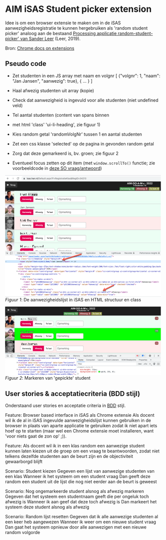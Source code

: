 # AIM iSAS Student picker extension

Idee is om een browser extensie te maken om in de iSAS aanwezigheidsregistratie te kunnen hergebruiken als 'random student picker' analoog aan de bestaand [Processing applicatie random-student-picker' van Sander Leer](https://github.com/HANICA/select-random-student) (Leer, 2019).

Bron: [Chrome docs on extensions](https://developer.chrome.com/docs/extensions/mv3/getstarted/development-basics/)

## Pseudo code

- Zet studenten in een JS array met naam en volgnr [ {"volgnr": 1, "naam": "Jan Jansen", "aanwezig": true}, { ... } ]
- Haal afwezig studenten uit array (kopie)
- Check dat aanwezigheid is ingevuld voor alle studenten (niet undefined veld)

- Tel aantal studenten (content van spans binnen <li> met html 'class' 'ui-li-heading', zie figuur 1)
- Kies random getal 'randomVolgNr' tussen 1 en aantal studenten
- Zet een css klasse 'selected' op de pagina in gevonden random getal
- Zorg dat deze gemarkeerd is, bv. groen; zie figuur 2
- Eventueel focus zetten op dit item (met `window.scrollTo()` functie; zie voorbeeldcode in [deze SO vraag/antwoord](https://stackoverflow.com/questions/17722497/scroll-smoothly-to-specific-element-on-page#answer-39494245))

<img src="plaatjes/html-structuur-classes.png" alt="Structuur van HTML in iSAS" align="right">

*Figuur 1*: De aanwezigheidslijst in iSAS en HTML structuur en class

<img src="plaatjes/selected.png" alt="Structuur van HTML in iSAS" align="right">

*Figuur 2*: Markeren van 'gepickte' student

## User stories & acceptatiecriteria (BDD stijl)

Onderstaand user stories en acceptatie criteria in [BDD](https://cucumber.io/docs/gherkin/reference/) stijl.

Feature: Browser based interface in iSAS als Chrome extensie
Als docent wil ik de al in iSAS ingevulde aanwezigheidslijst kunnen gebruiken in de browser in plaats van aparte applicatie te gebruiken zodat ik niet apart iets hoef op te starten (maar wel een Chrome extensie moet installeren, want 'voor niets gaat de zon op' ;)).

Feature: Als docent wil ik in een klas random een aanwezige student kunnen laten kiezen uit de groep om een vraag te beantwoorden, zodat niet telkens dezelfde studenten aan de beurt zijn en de objectiviteit gewaarborgd blijft

Scenario: Student kiezen
Gegeven een lijst van aanwezige studenten van een klas
Wanneer ik het systeem om een student vraag
Dan geeft deze random een student uit de lijst die nog niet eerder aan de beurt is geweest

Scenario: Nog ongemarkeerde student alsnog als afwezig markeren
Gegeven dat het systeem een studentnaam geeft die per ongeluk toch afwezig is
Wanneer ik aan geef dat deze toch afwezig is
Dan markeert het systeem deze student alsnog als afwezig

Scenario: Random lijst resetten
Gegeven dat ik alle aanwezige studenten al een keer heb aangewezen
Wanneer ik weer om een nieuwe student vraag
Dan gaat het systeem opnieuw door alle aanwezigen met een nieuwe random volgorde